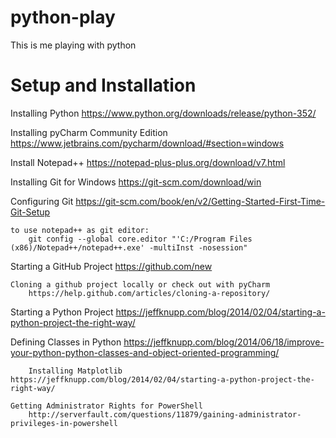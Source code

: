# python-play
This is me playing with python

# Setup and Installation

Installing Python
	https://www.python.org/downloads/release/python-352/
	
Installing pyCharm Community Edition
	https://www.jetbrains.com/pycharm/download/#section=windows	

Install Notepad++
	https://notepad-plus-plus.org/download/v7.html

Installing Git for Windows
	https://git-scm.com/download/win

Configuring Git
	https://git-scm.com/book/en/v2/Getting-Started-First-Time-Git-Setup
		
	to use notepad++ as git editor: 
		git config --global core.editor "'C:/Program Files (x86)/Notepad++/notepad++.exe' -multiInst -nosession"

Starting a GitHub Project
	https://github.com/new
	
	Cloning a github project locally or check out with pyCharm
		https://help.github.com/articles/cloning-a-repository/
	
Starting a Python Project
	https://jeffknupp.com/blog/2014/02/04/starting-a-python-project-the-right-way/
		
Defining Classes in Python
	https://jeffknupp.com/blog/2014/06/18/improve-your-python-python-classes-and-object-oriented-programming/
		
		Installing Matplotlib
	https://jeffknupp.com/blog/2014/02/04/starting-a-python-project-the-right-way/
	
	Getting Administrator Rights for PowerShell
		http://serverfault.com/questions/11879/gaining-administrator-privileges-in-powershell

	



		
	
